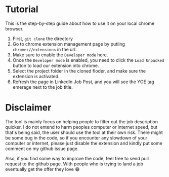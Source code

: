 # Tutorial 
This is the step-by-step guide about how to use it on your local chrome browser.
1. First, `git clone` the directory
2. Go to chrome extension management page by putiing `chrome://extensions` in the url.
3. Make sure to enable the `Developer mode` here.
4. Once the `Developer mode` is enabled, you need to click the `Load Unpacked` button to load our extension into chrome.
5. Select the project folder in the cloned floder, and make sure the extension is activated.
6. Refresh the page in LinkedIn Job Post, and you will see the YOE tag emerage next to the job title. 

# Disclaimer
The tool is mainly focus on helping people to filter out the job description quicker. I do not entend to harm peoples computer or internet speed, but that's being said, the user should use the tool at their own risk. There might be some bug in the code, so if you encounter any slowdown of your computer or internet, please just disable the extension and kindly put some comment on my github issue page.

Also, if you find some way to improve the code, feel free to send pull request to the github page. 
With people who is trying to land a job eventually get the offer they love 😁